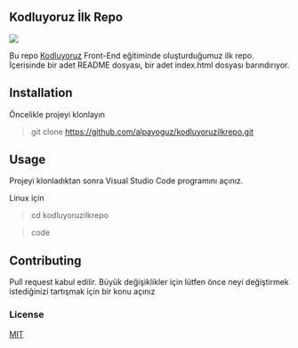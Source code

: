 ## Kodluyoruz İlk Repo


<img src="https://ibb.co/JCFXtSL" />

Bu repo [Kodluyoruz](https://www.kodluyoruz.com)  Front-End eğitiminde oluşturduğumuz ilk repo. İçerisinde bir adet README dosyası, bir adet index.html dosyası barındırıyor.

##  Installation    

Öncelikle projeyi klonlayın 

> git clone https://github.com/alpayoguz/kodluyoruzilkrepo.git

## Usage

Projeyi klonladıktan sonra Visual Studio Code programını açınız. 

Linux için 
> cd kodluyoruzilkrepo

>code

## Contributing

Pull request kabul edilir. Büyük değişiklikler için lütfen önce neyi  değiştirmek istediğinizi tartışmak için bir konu açınız 

### License 

[MIT](https://choosealicense.com/licenses/mit/)




